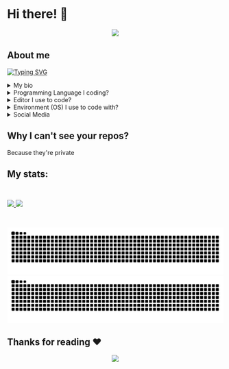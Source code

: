 # Hi there! 👋
<div align="center">
  <a href="https://discord.com/users/748799374628356126">
    <img src="https://lanyard.cnrad.dev/api/748799374628356126?theme=light&bg=F4BFC7&borderRadius=15px&animated=true&idleMessage=I%20am%20addicted%20to%20you%20(.%20%E2%9D%9B%20%E1%B4%97%20%E2%9D%9B.)">
  </a>
</div>

## About me

[![Typing SVG](https://readme-typing-svg.herokuapp.com?color=14b8e0&lines=Hi%2C+I'm+Dwong%231782;I'm+Front-end+Developer+from+VietNam;Bot%3A+Khánh%233451)](https://git.io/typing-svg)

<details><summary>My bio </summary>
<p>
  
- <img src="https://cdn.discordapp.com/attachments/820557032016969751/952436539118456882/flag-vietnam_1f1fb-1f1f3.png" alt="." width="16" height="16"/> A Vietnamese Student
- <img src="https://cdn.discordapp.com/emojis/952436840730861638.png" alt="." width="16" height="16"/> Front-end Developer 
- <img src="https://c.tenor.com/ShTnSrVLePQAAAAi/capoo-bugcat.gif" alt="."  width="16" height="16" /> I am 15 years old. 
- 🎮 I enjoy playing RTG, MOBA,  some lewd images <img src="https://cdn.discordapp.com/emojis/941332005352792174.png?size=20" alt="."/>    
  ↳ **Some games:** <img src="https://encrypted-tbn0.gstatic.com/images?q=tbn:ANd9GcRN7pWDDXphRvyJfoeaolPGvzSRKdljeDStcbhKca3QrThde0CcSZqF1X3u10FGtj5XMjQ&usqp=CAU" alt="." width="16" height="16"/> [League Of Legends](https://lienminh.garena.vn/), ...
   
</p>
</details>
<details><summary>Programming Language I coding?</summary>
<p>

- <img src="https://cdn.discordapp.com/emojis/932559343600156674.png?size=20" alt="." width="16" height="16"/> [NodeJS](https://nodejs.org/)
- <img src="https://raw.githubusercontent.com/brand-icons/brands/66a515d0afc1bdf9cd308a9ae8d85e1bd23a4d97/icons/color/python.svg" alt="." width="16" height="16"/> [Python (noob)](https://www.python.org/)
- <img src="https://cdn.discordapp.com/emojis/952439888337313802.png" alt="." width="16" height="16"/> C++ (noob)

</p>
</details>
<details><summary>Editor I use to code?</summary>
<p>

- <img src="https://upload.wikimedia.org/wikipedia/commons/thumb/9/9a/Visual_Studio_Code_1.35_icon.svg/2048px-Visual_Studio_Code_1.35_icon.svg.png" alt="." width="16" height="16"/> [Visual Studio Code](https://code.visualstudio.com/)
</p>
</details>
<details><summary>Environment (OS) I use to code with?</summary>
<p>

- <img src="https://cdn.discordapp.com/emojis/922822128724762634.png" alt="." width="16" height="16"/> [Windows (10/11)](https://www.microsoft.com/vi-vn/windows/windows-11?r=1)

</p>
</details>
<details><summary>Social Media</summary>
<p>

- <img src="https://cdn.discordapp.com/emojis/941635070492553216.png" alt="." width="16" height="16"/> [Discord: LCS Dwong#2027](https://discord.com/users/748799374628356126)
- <img src="https://static.vecteezy.com/system/resources/previews/003/572/436/original/illustration-of-website-icon-free-free-vector.jpg" alt="." width="16" height="16"/> [Website: My Linktree ](https://khanhtree.tk)
</p>
</details>

## Why I can't see your repos?

Because they're private

## My stats:

<br/>
<p align="left">
  <a href="/">
  <img width="49.5%" src="https://github-readme-stats.vercel.app/api?username=kduongnguyen07&theme=dracula&show_icons=true" />
    <img width="49.5%" src="https://github-readme-streak-stats.herokuapp.com/?user=kduongnguyen07&theme=dracula&hide_border=true" />
  </a>
</p>
<br>

![github contribution grid snake animation](https://raw.githubusercontent.com/aiko-chan-ai/aiko-chan-ai/output/github-contribution-grid-snake-dark.svg#gh-dark-mode-only)![github contribution grid snake animation](https://raw.githubusercontent.com/aiko-chan-ai/aiko-chan-ai/output/github-contribution-grid-snake.svg#gh-light-mode-only)


## Thanks for reading ❤️
<div align ="center">
  <img src="https://c.tenor.com/IlCvc8FeFKYAAAAi/capoo-bugcat.gif">
</div>
